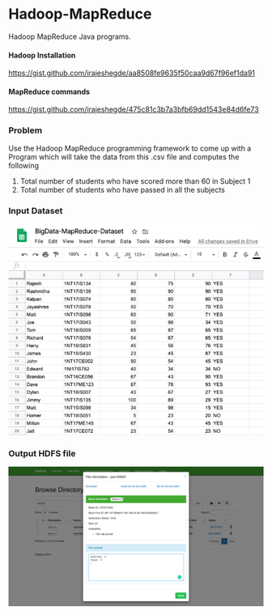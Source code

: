 # Hadoop-MapReduce
Hadoop MapReduce Java programs.

#### Hadoop Installation
https://gist.github.com/irajeshegde/aa8508fe9635f50caa9d67f96ef1da91

#### MapReduce commands
https://gist.github.com/irajeshegde/475c81c3b7a3bfb69dd1543e84d6fe73

### Problem
Use the Hadoop MapReduce programming framework to come up with a Program which will take the data from this .csv file and computes the following
1. Total number of students who have scored more than 60 in Subject 1
2. Total number of students who have passed in all the subjects


### Input Dataset
![alt text](https://github.com/irajeshegde/Hadoop-MapReduce/blob/master/images/input.png "Input")

### Output HDFS file
![alt text](https://github.com/irajeshegde/Hadoop-MapReduce/blob/master/images/output.png "Output")
